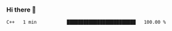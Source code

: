 ### Hi there 👋

<!--START_SECTION:waka-->

```txt
C++   1 min           █████████████████████████   100.00 %
```

<!--END_SECTION:waka-->
